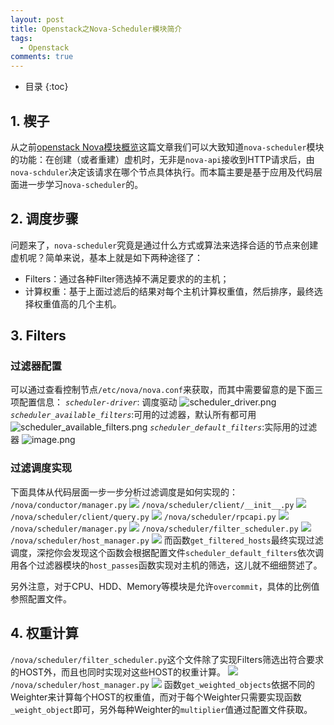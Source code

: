 ```yaml
---
layout: post
title: Openstack之Nova-Scheduler模块简介
tags:
  - Openstack
comments: true
---
```


* 目录
{:toc}

## 1. 楔子
从之前[openstack Nova模块概览](https://www.jianshu.com/p/4d0e71b952ba)这篇文章我们可以大致知道`nova-scheduler`模块的功能：在创建（或者重建）虚机时，无非是`nova-api`接收到HTTP请求后，由`nova-schduler`决定该请求在哪个节点具体执行。而本篇主要是基于应用及代码层面进一步学习`nova-scheduler`的。
## 2. 调度步骤
问题来了，`nova-scheduler`究竟是通过什么方式或算法来选择合适的节点来创建虚机呢？简单来说，基本上就是如下两种途径了：
- Filters：通过各种Filter筛选掉不满足要求的的主机；
- 计算权重：基于上面过滤后的结果对每个主机计算权重值，然后排序，最终选择权重值高的几个主机。
## 3. Filters
### 过滤器配置
可以通过查看控制节点`/etc/nova/nova.conf`来获取，而其中需要留意的是下面三项配置信息：
*`scheduler-driver`*: 调度驱动
![scheduler_driver.png](https://upload-images.jianshu.io/upload_images/12911861-1c5c2fd276148348.png?imageMogr2/auto-orient/strip%7CimageView2/2/w/1240)
*`scheduler_available_filters`*:可用的过滤器，默认所有都可用
![scheduler_available_filters.png](https://upload-images.jianshu.io/upload_images/12911861-f9b2a566d868a7d8.png?imageMogr2/auto-orient/strip%7CimageView2/2/w/1240)
*`scheduler_default_filters`*:实际用的过滤器
![image.png](https://upload-images.jianshu.io/upload_images/12911861-36214769e9666c16.png?imageMogr2/auto-orient/strip%7CimageView2/2/w/1240)
### 过滤调度实现
下面具体从代码层面一步一步分析过滤调度是如何实现的：
`/nova/conductor/manager.py`
![](https://upload-images.jianshu.io/upload_images/12911861-94d3588b668bb677.png?imageMogr2/auto-orient/strip%7CimageView2/2/w/1240)
`/nova/scheduler/client/__init__.py`
![](https://upload-images.jianshu.io/upload_images/12911861-e19c349f7735b4ae.png?imageMogr2/auto-orient/strip%7CimageView2/2/w/1240)
`/nova/scheduler/client/query.py`
![](https://upload-images.jianshu.io/upload_images/12911861-3077c6d338d11fa7.png?imageMogr2/auto-orient/strip%7CimageView2/2/w/1240)
`/nova/scheduler/rpcapi.py`
![](https://upload-images.jianshu.io/upload_images/12911861-5d4ace56436f4e6b.png?imageMogr2/auto-orient/strip%7CimageView2/2/w/1240)
`/nova/scheduler/manager.py`
![](https://upload-images.jianshu.io/upload_images/12911861-f4af07e42b813bfa.png?imageMogr2/auto-orient/strip%7CimageView2/2/w/1240)
`/nova/scheduler/filter_scheduler.py`
![](https://upload-images.jianshu.io/upload_images/12911861-765920987bfda31c.png?imageMogr2/auto-orient/strip%7CimageView2/2/w/1240)
`/nova/scheduler/host_manager.py`
![](https://upload-images.jianshu.io/upload_images/12911861-f5e21c01820db656.png?imageMogr2/auto-orient/strip%7CimageView2/2/w/1240)
而函数`get_filtered_hosts`最终实现过滤调度，深挖你会发现这个函数会根据配置文件`scheduler_default_filters`依次调用各个过滤器模块的`host_passes`函数实现对主机的筛选，这儿就不细细赘述了。

另外注意，对于CPU、HDD、Memory等模块是允许`overcommit`，具体的比例值参照配置文件。

## 4. 权重计算
`/nova/scheduler/filter_scheduler.py`这个文件除了实现Filters筛选出符合要求的HOST外，而且也同时实现对这些HOST的权重计算。
![](https://upload-images.jianshu.io/upload_images/12911861-99d995c096bab945.png?imageMogr2/auto-orient/strip%7CimageView2/2/w/1240)
`/nova/scheduler/host_manager.py`
![](https://upload-images.jianshu.io/upload_images/12911861-eefa4a73df677a03.png?imageMogr2/auto-orient/strip%7CimageView2/2/w/1240)
函数`get_weighted_objects`依据不同的Weighter来计算每个HOST的权重值，而对于每个Weighter只需要实现函数`_weight_object`即可，另外每种Weighter的`multiplier`值通过配置文件获取。
